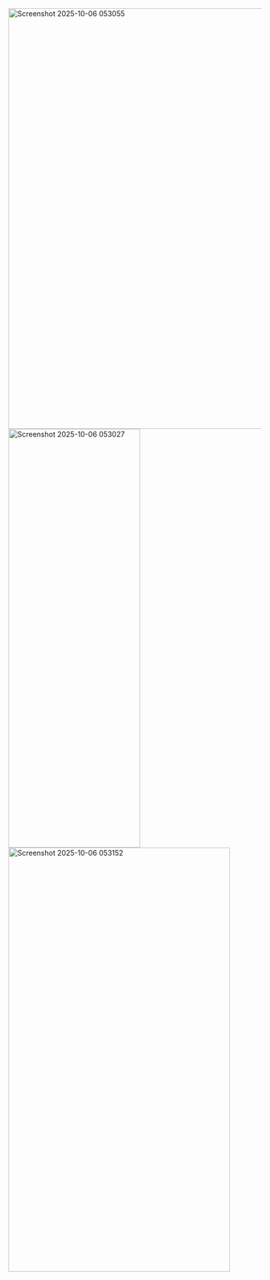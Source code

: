 <img width="805" height="836" alt="Screenshot 2025-10-06 053055" src="https://github.com/user-attachments/assets/2640cc02-f04a-4e94-8804-7d71a27da270" />
<img width="262" height="832" alt="Screenshot 2025-10-06 053027" src="https://github.com/user-attachments/assets/772c684d-b1e2-466b-ab6d-881bfd4d5c38" />
<img width="441" height="843" alt="Screenshot 2025-10-06 053152" src="https://github.com/user-attachments/assets/57218613-bd4a-4f9b-a938-b3f787423e1e" />
